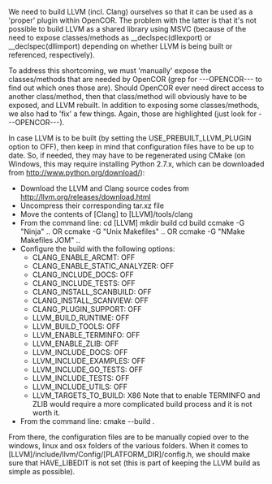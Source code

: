 We need to build LLVM (incl. Clang) ourselves so that it can be used as a 'proper' plugin within OpenCOR. The problem with the latter is that it's not possible to build LLVM as a shared library using MSVC (because of the need to expose classes/methods as __declspec(dllexport) or __declspec(dllimport) depending on whether LLVM is being built or referenced, respectively).

To address this shortcoming, we must 'manually' expose the classes/methods that are needed by OpenCOR (grep for ---OPENCOR--- to find out which ones those are). Should OpenCOR ever need direct access to another class/method, then that class/method will obviously have to be exposed, and LLVM rebuilt. In addition to exposing some classes/methods, we also had to 'fix' a few things. Again, those are highlighted (just look for ---OPENCOR---).

In case LLVM is to be built (by setting the USE_PREBUILT_LLVM_PLUGIN option to OFF), then keep in mind that configuration files have to be up to date. So, if needed, they may have to be regenerated using CMake (on Windows, this may require installing Python 2.7.x, which can be downloaded from http://www.python.org/download/):
 - Download the LLVM and Clang source codes from http://llvm.org/releases/download.html
 - Uncompress their corresponding tar.xz file
 - Move the contents of [Clang] to [LLVM]/tools/clang
 - From the command line:
       cd [LLVM]
       mkdir build
       cd build
       ccmake -G "Ninja" ..   OR   ccmake -G "Unix Makefiles" ..   OR   ccmake -G "NMake Makefiles JOM" ..
 - Configure the build with the following options:
    - CLANG_ENABLE_ARCMT:             OFF
    - CLANG_ENABLE_STATIC_ANALYZER:   OFF
    - CLANG_INCLUDE_DOCS:             OFF
    - CLANG_INCLUDE_TESTS:            OFF
    - CLANG_INSTALL_SCANBUILD:        OFF
    - CLANG_INSTALL_SCANVIEW:         OFF
    - CLANG_PLUGIN_SUPPORT:           OFF
    - LLVM_BUILD_RUNTIME:             OFF
    - LLVM_BUILD_TOOLS:               OFF
    - LLVM_ENABLE_TERMINFO:           OFF
    - LLVM_ENABLE_ZLIB:               OFF
    - LLVM_INCLUDE_DOCS:              OFF
    - LLVM_INCLUDE_EXAMPLES:          OFF
    - LLVM_INCLUDE_GO_TESTS:          OFF
    - LLVM_INCLUDE_TESTS:             OFF
    - LLVM_INCLUDE_UTILS:             OFF
    - LLVM_TARGETS_TO_BUILD:          X86
   Note that to enable TERMINFO and ZLIB would require a more complicated build process and it is not worth it.
 - From the command line:
       cmake --build .

From there, the configuration files are to be manually copied over to the windows, linux and osx folders of the various folders. When it comes to [LLVM]/include/llvm/Config/[PLATFORM_DIR]/config.h, we should make sure that HAVE_LIBEDIT is not set (this is part of keeping the LLVM build as simple as possible).
